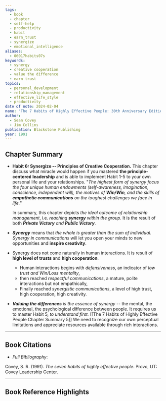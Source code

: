 ```yaml
---
tags:
  - book
  - chapter
  - self-help
  - productivity
  - habit
  - earn_trust
  - synergize
  - emotional_intelligence
aliases:
  - 06017habits07s
keywords:
  - synergy
  - creative cooperation
  - value the difference
  - earn trust
topics:
  - personal_development
  - relationship_management
  - effective_life_style
  - productivity
date of note: 2024-02-04
name: "The 7 Habits of Highly Effective People: 30th Anniversary Edition"
author:
  - Sean Covey
  - Jim Collins
publication: Blackstone Publishing
year: 1991
---
```


## Chapter Summary

- **Habit 6: Synergize -- Principles of Creative Cooperation.** This chapter discuss what miracle would happen if you mastered **the principle-centered leadership** and is able to implement Habit 1-5 to your own personal life and your relationships. "*The highest form of synergy focus the four unique human endowments (self-awareness, imagination, conscience, independent will), the motives of **Win/Win**, and the skills of **empathetic communications** on the toughest challenges we face in life.*" 
  
  In summary, this chapter depicts *the ideal outcome of relationship management*, i.e. *reaching **synergy** within the group*. It is the result of both ***Private Victory** and **Public Victory***.

- ***Synergy*** means that *the whole is greater than the sum of individual*. *Synergy in communications* will let you open your minds to new opportunities and **inspire creativity**. 

- Synergy does not come naturally in human interactions. It is result of **high level of trusts** and **high cooperation**. 
	- Human interactions begins with *defensiveness*, an indicator of *low trust and Win/Loss mentality*,
	- then reached *respectful communications*, a mature, polite interactions but not empathically,
	- Finally reached *synergistic communications*, a level of high trust, high cooperation, high creativity.

- ***Valuing the differences** is the essence of synergy* -- the mental, the emotional, the psychological difference between people. It requires us to master Habit 5, *to understand first.* [[The 7 Habits of Highly Effective People Chapter Summary 5]] We need to recognize our own perceptual limitations and appreciate resources available through rich interactions.   
  


----------
## Book Citations

- *Full Bibliography*:

Covey, S. R. (1991). _The seven habits of highly effective people_. Provo, UT: Covey Leadership Center.

-----------
##  Book Reference Highlights
